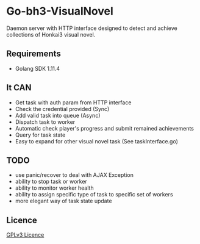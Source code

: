 # Go-bh3-VisualNovel
Daemon server with HTTP interface designed to detect and achieve collections of Honkai3 visual novel.

## Requirements
- Golang SDK 1.11.4

## It CAN
- Get task with auth param from HTTP interface
- Check the credential provided (Sync)
- Add valid task into queue (Async)
- Dispatch task to worker
- Automatic check player's progress and submit remained achievements
- Query for task state
- Easy to expand for other visual novel task (See taskInterface.go)
 

## TODO
- use panic/recover to deal with AJAX Exception
- ability to stop task or worker
- ability to monitor worker health
- ability to assign specific type of task to specific set of workers
- more elegant way of task state update

## Licence
[GPLv3 Licence](https://en.wikipedia.org/wiki/GNU_General_Public_License#Version_3)